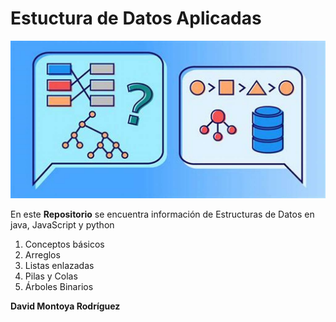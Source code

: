 # Estuctura de Datos Aplicadas

![Imagen de Estructura de Datos](./img/ED.jpg)

En este **Repositorio** se encuentra información de Estructuras de Datos en java, JavaScript y python

1. Conceptos básicos
1. Arreglos
1. Listas enlazadas
1. Pilas y Colas
1. Árboles Binarios


**David Montoya Rodríguez**